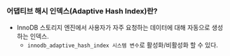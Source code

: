 
 ### 어댑티브 해시 인덱스(Adaptive Hash Index)란?
 - InnoDB 스토리지 엔진에서 사용자가 자주 요청하는 데이터에 대해 자동으로 생성하는 인덱스.
	 - `innodb_adaptive_hash_index 시스템 변수`로 활성화/비활성화 할 수 있다. 